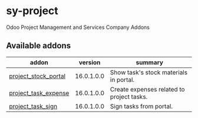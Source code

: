 # sy-project
Odoo Project Management and Services Company Addons

[//]: # (addons)

Available addons
----------------
addon | version | summary
--- | --- | ---
[project_stock_portal](project_stock_portal/) | 16.0.1.0.0 | Show task's stock materials in portal.
[project_task_expense](project_task_expense/) | 16.0.1.0.0 | Create expenses related to project tasks.
[project_task_sign](project_task_sign/) | 16.0.1.0.0 | Sign tasks from portal.

[//]: # (end addons)

